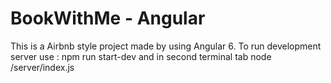 # BookWithMe - Angular
This is a Airbnb style project made by using Angular 6.
To run development server use : npm run start-dev and in second terminal tab node /server/index.js

